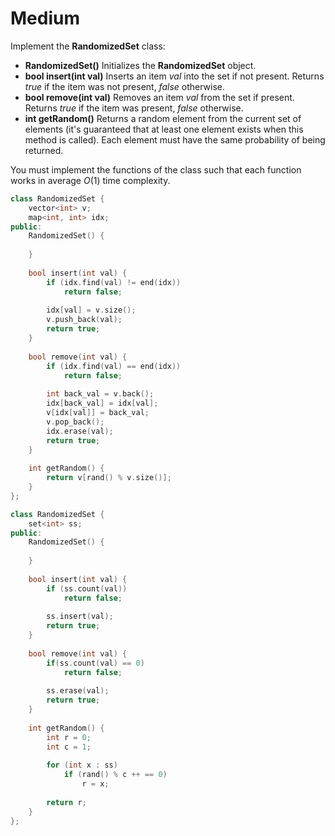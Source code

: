 # Medium

Implement the **RandomizedSet** class:

- **RandomizedSet()** Initializes the **RandomizedSet** object.
- **bool insert(int val)** Inserts an item $val$ into the set if not present. Returns $true$ if the item was not present, $false$ otherwise.
- **bool remove(int val)** Removes an item $val$ from the set if present. Returns $true$ if the item was present, $false$ otherwise.
- **int getRandom()** Returns a random element from the current set of elements (it's guaranteed that at least one element exists when this method is called). Each element must have the same probability of being returned.

You must implement the functions of the class such that each function works in average $O(1)$ time complexity.

```cpp
class RandomizedSet {
    vector<int> v;
    map<int, int> idx;
public:
    RandomizedSet() {
        
    }
    
    bool insert(int val) {
        if (idx.find(val) != end(idx))
            return false;
        
        idx[val] = v.size();
        v.push_back(val);
        return true;
    }
    
    bool remove(int val) {
        if (idx.find(val) == end(idx))
            return false;
        
        int back_val = v.back();
        idx[back_val] = idx[val];
        v[idx[val]] = back_val;
        v.pop_back();
        idx.erase(val);
        return true;
    }
    
    int getRandom() {
        return v[rand() % v.size()];
    }
};
```

```cpp
class RandomizedSet {
    set<int> ss;
public:
    RandomizedSet() {
        
    }
    
    bool insert(int val) {
        if (ss.count(val))
            return false;
        
        ss.insert(val);
        return true;
    }
    
    bool remove(int val) {
        if(ss.count(val) == 0)
            return false;
        
        ss.erase(val);
        return true;
    }
    
    int getRandom() {
        int r = 0;
        int c = 1;
        
        for (int x : ss)
            if (rand() % c ++ == 0)
                r = x;
        
        return r;
    }
};
```
